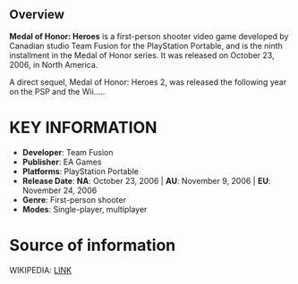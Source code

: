 ## Overview

**Medal of Honor: Heroes** is a first-person shooter video game developed by Canadian studio Team Fusion for the PlayStation Portable, and is the ninth installment in the Medal of Honor series. It was released on October 23, 2006, in North America.

A direct sequel, Medal of Honor: Heroes 2, was released the following year on the PSP and the Wii.....
# KEY INFORMATION

- **Developer**: Team Fusion
- **Publisher**: EA Games
- **Platforms**: PlayStation Portable
- **Release Date**: **NA**: October 23, 2006 | **AU**: November 9, 2006 | **EU**: November 24, 2006
- **Genre**: First-person shooter
- **Modes**: Single-player, multiplayer
# Source of information
 WIKIPEDIA: [LINK](https://en.wikipedia.org/wiki/Medal_of_Honor:_Heroes)